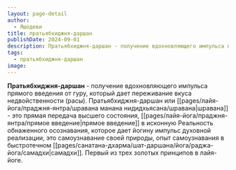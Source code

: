 ```yaml
---
layout: page-detail
author:
  - Яшодеви
title: пратьябхиджня-даршан
publishDate: 2024-09-01
description: Пратьябхиджня-даршан - получение вдохновляющего импульса прямого введения от Гуру, который дает переживание вкуса недвойственности (расы).
tags:
  - пратьябхиджня-даршан
image:
---
```

**Пратьябхиджня-даршан** - получение вдохновляющего импульса прямого введения от гуру, который дает переживание вкуса недвойственности (расы). Пратьябхиджня-даршан или [[pages/лайя-йога/праджня-янтра/шравана манана нидидхьясана/шравана|шравана]] - это прямая передача высшего состояния, [[pages/лайя-йога/праджня-янтра/прямое введение|прямое введение]] в исконную Реальность обнаженного осознавания, которое дает йогину импульс духовной реализации, это самоузнавание своей природы, опыт самоузнавания в быстротечном [[pages/санатана-дхарма/шат-даршана/йога/раджа-йога/самадхи|самадхи]]. Первый из трех золотых принципов в лайя-йоге.

